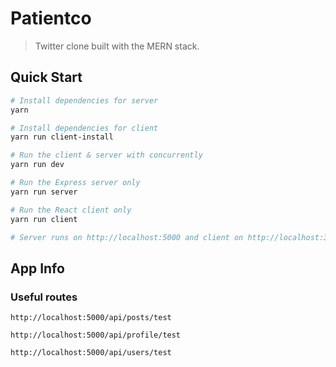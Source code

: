# Patientco

> Twitter clone built with the MERN stack. 

## Quick Start

```bash
# Install dependencies for server
yarn

# Install dependencies for client
yarn run client-install

# Run the client & server with concurrently
yarn run dev

# Run the Express server only
yarn run server

# Run the React client only
yarn run client

# Server runs on http://localhost:5000 and client on http://localhost:3000
```

## App Info


### Useful routes

```
http://localhost:5000/api/posts/test

http://localhost:5000/api/profile/test

http://localhost:5000/api/users/test
```
